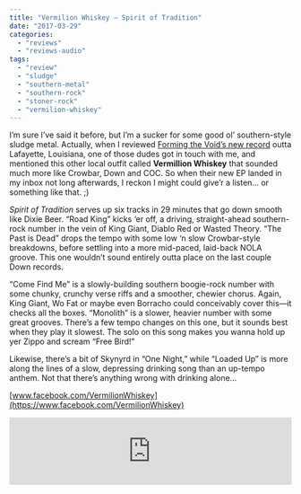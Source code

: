 ```yaml
---
title: "Vermilion Whiskey – Spirit of Tradition"
date: "2017-03-29"
categories: 
  - "reviews"
  - "reviews-audio"
tags: 
  - "review"
  - "sludge"
  - "southern-metal"
  - "southern-rock"
  - "stoner-rock"
  - "vermilion-whiskey"
---
```


I’m sure I’ve said it before, but I’m a sucker for some good ol’ southern-style sludge metal. Actually, when I reviewed [Forming the Void’s new record](https://hellbound.ca/2017/02/forming-void-relic/) outta Lafayette, Louisiana, one of those dudes got in touch with me, and mentioned this other local outfit called **Vermillion Whiskey** that sounded much more like Crowbar, Down and COC. So when their new EP landed in my inbox not long afterwards, I reckon I might could give’r a listen… or something like that. ;)

_Spirit of Tradition_ serves up six tracks in 29 minutes that go down smooth like Dixie Beer. “Road King” kicks ‘er off, a driving, straight-ahead southern-rock number in the vein of King Giant, Diablo Red or Wasted Theory. “The Past is Dead” drops the tempo with some low ‘n slow Crowbar-style breakdowns, before settling into a more mid-paced, laid-back NOLA groove. This one wouldn’t sound entirely outta place on the last couple Down records.

“Come Find Me” is a slowly-building southern boogie-rock number with some chunky, crunchy verse riffs and a smoother, chewier chorus. Again, King Giant, Wo Fat or maybe even Borracho could conceivably cover this—it checks all the boxes. “Monolith” is a slower, heavier number with some great grooves. There’s a few tempo changes on this one, but it sounds best when they play it slowest. The solo on this song makes you wanna hold up yer Zippo and scream “Free Bird!”

Likewise, there’s a bit of Skynyrd in “One Night,” while “Loaded Up” is more along the lines of a slow, depressing drinking song than an up-tempo anthem. Not that there’s anything wrong with drinking alone…

[www.facebook.com/VermilionWhiskey](https://www.facebook.com/VermilionWhiskey)

<iframe style="border: 0; width: 100%; height: 120px;" src="https://bandcamp.com/EmbeddedPlayer/album=3282672931/size=large/bgcol=ffffff/linkcol=0687f5/tracklist=false/artwork=small/transparent=true/" width="300" height="150" seamless=""><a href="http://vermilionwhiskey.bandcamp.com/album/spirit-of-tradition">Spirit Of Tradition by Vermilion Whiskey</a></iframe>
